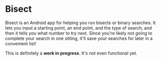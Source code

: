 Bisect
======

Bisect is an Android app for helping you run bisects or binary searches. It
lets you input a starting point, an end point, and the type of search, and
then it tells you what number to try next. Since you're likely not going to
complete your search in one sitting, it'll save your searches for later in a
convenient list!

This is definitely a **work in progress**. It's not even functional yet.
